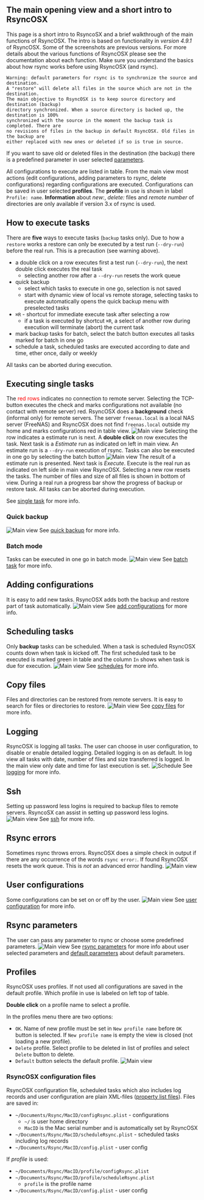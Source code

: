 
## The main opening view and a short intro to RsyncOSX

This page is a short intro to RsyncoSX and a brief walkthrough of the main functions of RsyncOSX. The intro is based on functionality in *version 4.9.1* of RsyncOSX. Some of the screenshots are previous versions. For more details about the various functions of RsyncOSX please see the documentation about each function. Make sure you understand the basics about how rsync works before using RsyncOSX (and rsync).
```
Warning: default parameters for rsync is to synchronize the source and destination.
A "restore" will delete all files in the source which are not in the destination.
The main objective to RsyncOSX is to keep source directory and destination (backup)
directory synchronized. When a source directory is backed up, the destination is 100%
synchronized with the source in the moment the backup task is completed. There are
no revisions of files in the backup in default RsyncOSX. Old files in the backup are
either replaced with new ones or deleted if so is true in source.
```
If you want to save old or deleted files in the destination (the backup) there is a predefined parameter in user selected [parameters](Parameters.md).

All configurations to execute are listed in table. From the main view most actions (edit configurations, adding parameters to rsync, delete configurations) regarding configurations are executed. Configurations can be saved in user selected **profiles**. The **profile** in use is shown in label `Profile: name`. **Information** about *new:*, *delete:* files and *remote number* of directories are only available if version 3.x of rsync is used.

## How to execute tasks

There are **five** ways to execute tasks (`backup` tasks only). Due to how a `restore` works a restore can only be executed by a test run (`--dry-run`) before the real run. This is a precaution (see warning above).
- a double click on a row executes first a test run (`--dry-run`), the next double click executes the real task
  - selecting another row after a `--dry-run` resets the work queue
- quick backup
  - select which tasks to execute in one go, selection is not saved
  - start with dynamic view of local vs remote storage, selecting tasks to execute automatically opens the quick backup menu with preselected tasks
- `⌘R` - shortcut for immediate execute task after selecting a row
  - if a task is executed by shortcut `⌘R`, a select of another row during execution will terminate (abort) the current task
- mark backup tasks for batch, select the batch button executes all tasks marked for batch in one go
- schedule a task, scheduled tasks are executed according to date and time, ether once, daily or weekly

All tasks can be aborted during execution.

## Executing single tasks
The <span style="color:red">red rows</span> indicates no connection to remote server. Selecting the TCP-button executes the check and marks configurations not available (no contact with remote server) red. RsyncOSX does a **background** check (informal only) for remote servers. The server `freenas.local` is a local NAS server (FreeNAS) and RsyncOSX does not find `freenas.local` outside my home and marks configurations red in table view.
![Main view](screenshots/master/main1.png)
Selecting the row indicates a estimate run is next. A **double click** on row executes the task. Next task is a *Estimate* run as indicated on left in main view. An estimate run is a `--dry-run` execution of rsync. Tasks can also be executed in one go by selecting the batch button
![Main view](screenshots/master/main2.png)
The result of a estimate run is presented. Next task is *Execute*. Execute is the real run as indicated on left side in main view RsyncOSX. Selecting a new row resets the tasks. The number of files and size of all files is shown in bottom of view. During a real run a progress bar show the progress of backup or restore task. All tasks can be aborted during execution.

See [single task](SingleTask.md) for more info.

### Quick backup

![Main view](screenshots/master/quickbackup/quick1.png)
See [quick backup](Quickbackup.md) for more info.

### Batch mode

Tasks can be executed in one go in batch mode.
![Main view](screenshots/master/batchexecuting.png)
See [batch task](BatchTask.md) for more info.

## Adding configurations

It is easy to add new tasks. RsyncOSX adds both the backup and restore part of task automatically.
![Main view](screenshots/master/add/add1.png)
See [add configurations](AddConfigurations.md) for more info.

## Scheduling tasks

Only **backup** tasks can be scheduled. When a task is scheduled RsyncOSX counts down when task is kicked off. The first scheduled task to be executed is marked green in table and the column `In` shows when task is due for execution.
![Main view](screenshots/master/scheduling/schedule1.png)
See [schedules](ScheduleTasks.md) for more info.

## Copy files

Files and directories can be restored from remote servers. It is easy to search for files or directories to restore.
![Main view](screenshots/master/copyfiles.png)
See [copy files](CopySingleFiles.md) for more info.

## Logging

RsyncOSX is logging all tasks. The user can choose in user configuration, to disable or enable detailed logging. Detailed logging is on as default. In log view all tasks with date, number of files and size transferred is logged. In the main view only date and time for last execution is set.
![Schedule](screenshots/master/logging/log1.png)
See [logging](Logging.md) for more info.

## Ssh

Setting up password less logins is required to backup files to remote servers. RsyncoSX can assist in setting up password less logins.
![Main view](screenshots/master/ssh/ssh.png)
See [ssh](ssh.md) for more info.

## Rsync errors

Sometimes rsync throws errors. RsyncOSX does a simple check in output if there are any occurrence of the words `rsync error:`. If found RsyncOSX resets the work queue. This is *not* an advanced error handling.
![Main view](screenshots/master/error.png)

## User configurations

Some configurations can be set on or off by the user.
![Main view](screenshots/master/userconfig.png)
See [user configuration](UserConfiguration.md) for more info.

## Rsync parameters

The user can pass any parameter to rsync or choose some predefined parameters.
![Main view](screenshots/master/rsyncparameters.png)
See [rsync parameters](Parameters.md) for more info about user selected parameters and [default parameters](RsyncParameters.md) about default parameters.

## Profiles

RsyncOSX uses profiles. If not used all configurations are saved in the default profile. Which profile in use is labeled on left top of table.

**Double click** on a profile name to select a profile.

In the profiles menu there are two options:

- `OK`. Name of new profile must be set in `New profile name` before `OK` button is selected. If `New profile name` is empty the view is closed (not loading a new profile).
- `Delete` profile. Select profile to be deleted in list of profiles and select `Delete` button to delete.
- `Default` button selects the default profile.
![Main view](screenshots/master/profile.png)

### RsyncOSX configuration files

RsyncOSX configuration file, scheduled tasks which also includes log records and user configuration are plain XML-files ([property list files](https://en.wikipedia.org/wiki/Property_list)). Files are saved in:

- `~/Documents/Rsync/MacID/configRsync.plist` - configurations
  - `~/` is user home directory
  - `MacID` is the Mac serial number and is automatically set by RsyncOSX
- `~/Documents/Rsync/MacID/scheduleRsync.plist` - scheduled tasks including log records
- `~/Documents/Rsync/MacID/config.plist` - user config

If _profile_ is used:

- `~/Documents/Rsync/MacID/profile/configRsync.plist`
- `~/Documents/Rsync/MacID/profile/scheduleRsync.plist`
  - `profile` is the profile name
- `~/Documents/Rsync/MacID/config.plist` - user config
